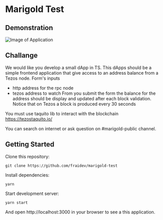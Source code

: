 # Marigold Test

## Demonstration
![Image of Application](https://i.imgur.com/zTupIpJ.png)

## Challange
We would like you develop a small dApp in TS. 
This dApps should be a simple frontend application that give access to an address balance from a Tezos node.
Form's inputs
- http address for the rpc node
- tezos address to watch
From you submit the form the balance for the address should be display and updated after each block validation.
Notice that on Tezos a block is produced every 30 seconds

You must use taquito lib to interact with the blockchain https://tezostaquito.io/

You can search on internet or ask question on #marigold-public channel.

## Getting Started
Clone this repository:

```
git clone https://github.com/fraidev/marigold-test
```

Install dependencies:

```
yarn
```

Start development server:

```
yarn start
```

And open http://localhost:3000 in your browser to see a this application.

